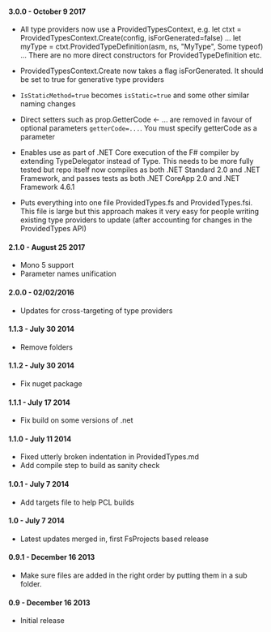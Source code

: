 #### 3.0.0 - October 9 2017
* All type providers now use a ProvidedTypesContext, e.g.
     let ctxt = ProvidedTypesContext.Create(config, isForGenerated=false)
     ...
     let myType = ctxt.ProvidedTypeDefinition(asm, ns, "MyType", Some typeof<obj>)
    ...
  There are no more direct constructors for ProvidedTypeDefinition etc.

* ProvidedTypesContext.Create now takes a flag isForGenerated. It should be set to true for generative type providers

* ``IsStaticMethod=true`` becomes ``isStatic=true`` and some other similar naming changes

* Direct setters such as prop.GetterCode <- ... are removed in favour of optional parameters ``getterCode=...``. You must specify getterCode as a parameter

* Enables use as part of .NET Core execution of the F# compiler by extending TypeDelegator instead of Type. This needs to be more fully tested but repo itself now compiles as both .NET Standard 2.0 and .NET Framework, and passes tests as both .NET CoreApp 2.0 and .NET Framework 4.6.1

* Puts everything into one file ProvidedTypes.fs and ProvidedTypes.fsi. This file is large but this approach makes it very easy for people writing existing type providers to update (after accounting for changes in the ProvidedTypes API)

#### 2.1.0 - August 25 2017
* Mono 5 support
* Parameter names unification

#### 2.0.0 - 02/02/2016
* Updates for cross-targeting of type providers

#### 1.1.3 - July 30 2014
* Remove folders

#### 1.1.2 - July 30 2014
* Fix nuget package

#### 1.1.1 - July 17 2014
* Fix build on some versions of .net

#### 1.1.0 - July 11 2014
* Fixed utterly broken indentation in ProvidedTypes.md
* Add compile step to build as sanity check

#### 1.0.1 - July 7 2014
* Add targets file to help PCL builds

#### 1.0 - July 7 2014
* Latest updates merged in, first FsProjects based release

#### 0.9.1 - December 16 2013
* Make sure files are added in the right order by putting them in a sub folder.

#### 0.9 - December 16 2013
* Initial release
